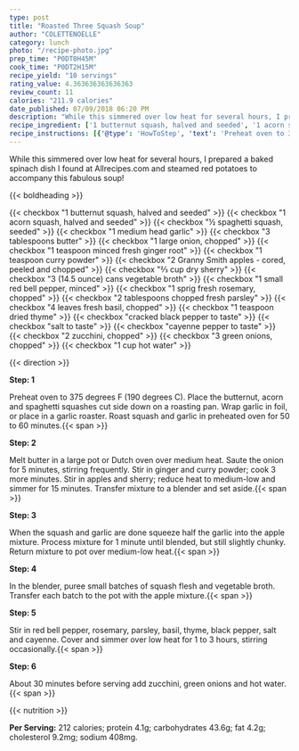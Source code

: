 ```yaml
---
type: post
title: "Roasted Three Squash Soup"
author: "COLETTENOELLE"
category: lunch
photo: "/recipe-photo.jpg"
prep_time: "P0DT0H45M"
cook_time: "P0DT2H15M"
recipe_yield: "10 servings"
rating_value: 4.363636363636363
review_count: 11
calories: "211.9 calories"
date_published: 07/09/2018 06:20 PM
description: "While this simmered over low heat for several hours, I prepared a baked spinach dish I found at Allrecipes.com and steamed red potatoes to accompany this fabulous soup!"
recipe_ingredient: ['1 butternut squash, halved and seeded', '1 acorn squash, halved and seeded', '½ spaghetti squash, seeded', '1 medium head garlic', '3 tablespoons butter', '1 large onion, chopped', '1 teaspoon minced fresh ginger root', '1 teaspoon curry powder', '2 Granny Smith apples - cored, peeled and chopped', '⅔ cup dry sherry', '3 (14.5 ounce) cans vegetable broth', '1 small red bell pepper, minced', '1 sprig fresh rosemary, chopped', '2 tablespoons chopped fresh parsley', '4 leaves fresh basil, chopped', '1 teaspoon dried thyme', 'cracked black pepper to taste', 'salt to taste', 'cayenne pepper to taste', '2 zucchini, chopped', '3 green onions, chopped', '1 cup hot water']
recipe_instructions: [{'@type': 'HowToStep', 'text': 'Preheat oven to 375  degrees F (190 degrees C).  Place the butternut, acorn and spaghetti squashes cut side down on a roasting pan.  Wrap garlic in foil, or place in a garlic roaster.  Roast squash and garlic in preheated oven for 50 to 60 minutes.\n'}, {'@type': 'HowToStep', 'text': 'Melt butter in a large pot or Dutch oven over medium heat.  Saute the onion for 5 minutes, stirring frequently.  Stir in ginger and curry powder; cook 3 more minutes.  Stir in apples and sherry; reduce heat to medium-low and simmer for 15 minutes.  Transfer mixture to a blender and set aside.\n'}, {'@type': 'HowToStep', 'text': 'When the squash and garlic are done squeeze half the garlic into the apple mixture.  Process mixture for 1 minute until blended, but still slightly chunky.  Return mixture to pot over medium-low heat.\n'}, {'@type': 'HowToStep', 'text': 'In the blender, puree small batches of squash flesh and vegetable broth.  Transfer each batch to the pot with the apple mixture.\n'}, {'@type': 'HowToStep', 'text': 'Stir in red bell pepper, rosemary, parsley, basil, thyme, black pepper, salt and cayenne.  Cover and simmer over low heat for 1 to 3 hours, stirring occasionally.\n'}, {'@type': 'HowToStep', 'text': 'About 30 minutes before serving add zucchini, green onions and hot water.\n'}]
---
```


While this simmered over low heat for several hours, I prepared a baked spinach dish I found at Allrecipes.com and steamed red potatoes to accompany this fabulous soup! 

{{< boldheading >}}

{{< checkbox "1  butternut squash, halved and seeded" >}}
{{< checkbox "1  acorn squash, halved and seeded" >}}
{{< checkbox "½  spaghetti squash, seeded" >}}
{{< checkbox "1 medium head garlic" >}}
{{< checkbox "3 tablespoons butter" >}}
{{< checkbox "1 large onion, chopped" >}}
{{< checkbox "1 teaspoon minced fresh ginger root" >}}
{{< checkbox "1 teaspoon curry powder" >}}
{{< checkbox "2  Granny Smith apples - cored, peeled and chopped" >}}
{{< checkbox "⅔ cup dry sherry" >}}
{{< checkbox "3 (14.5 ounce) cans vegetable broth" >}}
{{< checkbox "1 small red bell pepper, minced" >}}
{{< checkbox "1 sprig fresh rosemary, chopped" >}}
{{< checkbox "2 tablespoons chopped fresh parsley" >}}
{{< checkbox "4 leaves fresh basil, chopped" >}}
{{< checkbox "1 teaspoon dried thyme" >}}
{{< checkbox "cracked black pepper to taste" >}}
{{< checkbox "salt to taste" >}}
{{< checkbox "cayenne pepper to taste" >}}
{{< checkbox "2  zucchini, chopped" >}}
{{< checkbox "3  green onions, chopped" >}}
{{< checkbox "1 cup hot water" >}}


{{< direction >}}

**Step: 1**

Preheat oven to 375  degrees F (190 degrees C).  Place the butternut, acorn and spaghetti squashes cut side down on a roasting pan.  Wrap garlic in foil, or place in a garlic roaster.  Roast squash and garlic in preheated oven for 50 to 60 minutes.{{< span >}}

**Step: 2**

Melt butter in a large pot or Dutch oven over medium heat.  Saute the onion for 5 minutes, stirring frequently.  Stir in ginger and curry powder; cook 3 more minutes.  Stir in apples and sherry; reduce heat to medium-low and simmer for 15 minutes.  Transfer mixture to a blender and set aside.{{< span >}}

**Step: 3**

When the squash and garlic are done squeeze half the garlic into the apple mixture.  Process mixture for 1 minute until blended, but still slightly chunky.  Return mixture to pot over medium-low heat.{{< span >}}

**Step: 4**

In the blender, puree small batches of squash flesh and vegetable broth.  Transfer each batch to the pot with the apple mixture.{{< span >}}

**Step: 5**

Stir in red bell pepper, rosemary, parsley, basil, thyme, black pepper, salt and cayenne.  Cover and simmer over low heat for 1 to 3 hours, stirring occasionally.{{< span >}}

**Step: 6**

About 30 minutes before serving add zucchini, green onions and hot water.{{< span >}}

{{< nutrition >}}

**Per Serving:** 212 calories; protein 4.1g; carbohydrates 43.6g; fat 4.2g; cholesterol 9.2mg; sodium 408mg.